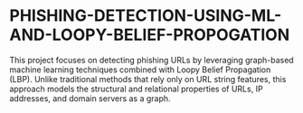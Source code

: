 # PHISHING-DETECTION-USING-ML-AND-LOOPY-BELIEF-PROPOGATION
This project focuses on detecting phishing URLs by leveraging graph-based machine learning techniques combined with Loopy Belief Propagation (LBP). Unlike traditional methods that rely only on URL string features, this approach models the structural and relational properties of URLs, IP addresses, and domain servers as a graph.  

